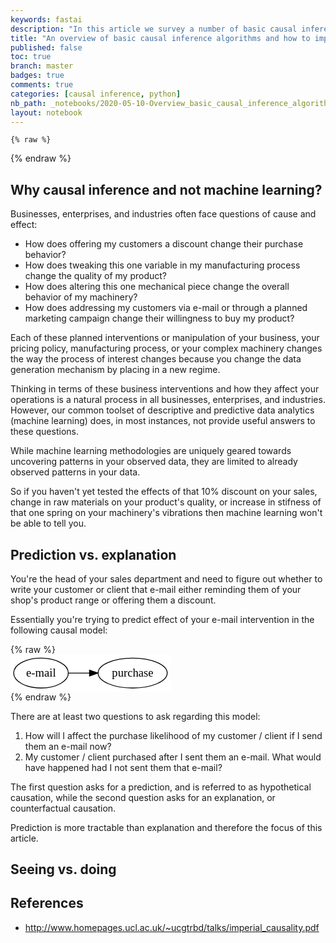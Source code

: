```yaml
---
keywords: fastai
description: "In this article we survey a number of basic causal inference algorithms and how to implement them in Python."
title: "An overview of basic causal inference algorithms and how to implement them from scratch in Python"
published: false
toc: true
branch: master
badges: true
comments: true
categories: [causal inference, python]
nb_path: _notebooks/2020-05-10-Overview_basic_causal_inference_algorithms_from_scratch_in_Python.ipynb
layout: notebook
---
```


<!--
#################################################
### THIS FILE WAS AUTOGENERATED! DO NOT EDIT! ###
#################################################
# file to edit: _notebooks/2020-05-10-Overview_basic_causal_inference_algorithms_from_scratch_in_Python.ipynb
-->

<div class="container" id="notebook-container">
        
    {% raw %}
    
<div class="cell border-box-sizing code_cell rendered">

</div>
    {% endraw %}

<div class="cell border-box-sizing text_cell rendered"><div class="inner_cell">
<div class="text_cell_render border-box-sizing rendered_html">
<h2 id="Why-causal-inference-and-not-machine-learning?">Why causal inference and not machine learning?<a class="anchor-link" href="#Why-causal-inference-and-not-machine-learning?"> </a></h2><p>Businesses, enterprises, and industries often face questions of cause and effect:</p>
<ul>
<li>How does offering my customers a discount change their purchase behavior?</li>
<li>How does tweaking this one variable in my manufacturing process change the quality of my product?</li>
<li>How does altering this one mechanical piece change the overall behavior of my machinery?</li>
<li>How does addressing my customers via e-mail or through a planned marketing campaign change their willingness to buy my product?</li>
</ul>
<p>Each of these planned interventions or manipulation of your business, your pricing policy,
manufacturing process, or your complex machinery changes the way the process of interest changes
because you change the data generation mechanism by placing in a new regime.</p>
<p>Thinking in terms of these business interventions and how they affect your operations is a natural process in all businesses, enterprises, and industries.
However, our common toolset of descriptive and predictive data analytics (machine learning) does, in most instances, not provide useful answers to these questions.</p>
<p>While machine learning methodologies are uniquely geared towards uncovering patterns in your observed data, they are limited to already observed patterns in your data.</p>
<p>So if you haven't yet tested the effects of that 10% discount on your sales, change in raw materials on your product's quality, or increase in stifness of that one spring on your machinery's vibrations then machine learning
won't be able to tell you.</p>

</div>
</div>
</div>
<div class="cell border-box-sizing text_cell rendered"><div class="inner_cell">
<div class="text_cell_render border-box-sizing rendered_html">
<h2 id="Prediction-vs.-explanation">Prediction vs. explanation<a class="anchor-link" href="#Prediction-vs.-explanation"> </a></h2>
</div>
</div>
</div>
<div class="cell border-box-sizing text_cell rendered"><div class="inner_cell">
<div class="text_cell_render border-box-sizing rendered_html">
<p>You're the head of your sales department and need to figure out whether to write your customer
or client that e-mail either reminding them of your shop's product range or offering them a discount.</p>
<p>Essentially you're trying to predict effect of your e-mail intervention in the following causal model:</p>

</div>
</div>
</div>
    {% raw %}
    
<div class="cell border-box-sizing code_cell rendered">

<div class="output_wrapper">
<div class="output">

<div class="output_area">


<div class="output_svg output_subarea output_execute_result">
<?xml version="1.0" encoding="UTF-8" standalone="no"?>
<!DOCTYPE svg PUBLIC "-//W3C//DTD SVG 1.1//EN"
 "http://www.w3.org/Graphics/SVG/1.1/DTD/svg11.dtd">
<!-- Generated by graphviz version 2.40.1 (20161225.0304)
 -->
<!-- Title: G Pages: 1 -->
<svg width="192pt" height="44pt"
 viewBox="0.00 0.00 192.46 44.00" xmlns="http://www.w3.org/2000/svg" xmlns:xlink="http://www.w3.org/1999/xlink">
<g id="graph0" class="graph" transform="scale(1 1) rotate(0) translate(4 40)">
<title>G</title>
<polygon fill="#ffffff" stroke="transparent" points="-4,4 -4,-40 188.4575,-40 188.4575,4 -4,4"/>
<!-- e&#45;mail -->
<g id="node1" class="node">
<title>e&#45;mail</title>
<ellipse fill="none" stroke="#000000" cx="32.6948" cy="-18" rx="32.8908" ry="18"/>
<text text-anchor="middle" x="32.6948" y="-13.8" font-family="Times,serif" font-size="14.00" fill="#000000">e&#45;mail</text>
</g>
<!-- purchase -->
<g id="node2" class="node">
<title>purchase</title>
<ellipse fill="none" stroke="#000000" cx="142.9235" cy="-18" rx="41.5679" ry="18"/>
<text text-anchor="middle" x="142.9235" y="-13.8" font-family="Times,serif" font-size="14.00" fill="#000000">purchase</text>
</g>
<!-- e&#45;mail&#45;&gt;purchase -->
<g id="edge1" class="edge">
<title>e&#45;mail&#45;&gt;purchase</title>
<path fill="none" stroke="#000000" d="M65.4686,-18C73.4965,-18 82.2857,-18 90.9698,-18"/>
<polygon fill="#000000" stroke="#000000" points="91.0642,-21.5001 101.0641,-18 91.0641,-14.5001 91.0642,-21.5001"/>
</g>
</g>
</svg>

</div>

</div>

</div>
</div>

</div>
    {% endraw %}

<div class="cell border-box-sizing text_cell rendered"><div class="inner_cell">
<div class="text_cell_render border-box-sizing rendered_html">
<p>There are at least two questions to ask regarding this model:</p>
<ol>
<li>How will I affect the purchase likelihood of my customer / client if I send them an e-mail now?</li>
<li>My customer / client purchased after I sent them an e-mail. What would have happened had I not sent them that e-mail?</li>
</ol>
<p>The first question asks for a prediction, and is referred to as hypothetical causation, while the second question
asks for an explanation, or counterfactual causation.</p>
<p>Prediction is more tractable than explanation and therefore the focus of this article.</p>

</div>
</div>
</div>
<div class="cell border-box-sizing text_cell rendered"><div class="inner_cell">
<div class="text_cell_render border-box-sizing rendered_html">
<h2 id="Seeing-vs.-doing">Seeing vs. doing<a class="anchor-link" href="#Seeing-vs.-doing"> </a></h2>
</div>
</div>
</div>
<div class="cell border-box-sizing text_cell rendered"><div class="inner_cell">
<div class="text_cell_render border-box-sizing rendered_html">
<h2 id="References">References<a class="anchor-link" href="#References"> </a></h2><ul>
<li><a href="http://www.homepages.ucl.ac.uk/~ucgtrbd/talks/imperial_causality.pdf">http://www.homepages.ucl.ac.uk/~ucgtrbd/talks/imperial_causality.pdf</a></li>
</ul>

</div>
</div>
</div>
</div>
 

